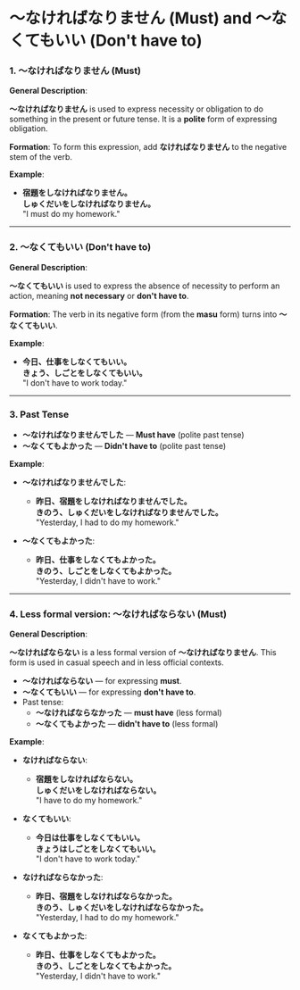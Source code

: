 # 〜なければなりません (Must) and 〜なくてもいい (Don't have to)

### 1. **〜なければなりません** (Must)

**General Description**:

**〜なければなりません** is used to express necessity or obligation to do something in the present or future tense. It is a **polite** form of expressing obligation.

**Formation**:
To form this expression, add **なければなりません** to the negative stem of the verb.

**Example**:

- **宿題をしなければなりません。**  
  **しゅくだいをしなければなりません。**  
  "I must do my homework."

---

### 2. **〜なくてもいい** (Don't have to)

**General Description**:

**〜なくてもいい** is used to express the absence of necessity to perform an action, meaning **not necessary** or **don't have to**.

**Formation**:
The verb in its negative form (from the **masu** form) turns into **〜なくてもいい**.

**Example**:

- **今日、仕事をしなくてもいい。**  
  **きょう、しごとをしなくてもいい。**  
  "I don't have to work today."

---

### 3. Past Tense

- **〜なければなりませんでした** — **Must have** (polite past tense)
- **〜なくてもよかった** — **Didn't have to** (polite past tense)

**Example**:

- **〜なければなりませんでした**:

  - **昨日、宿題をしなければなりませんでした。**  
    **きのう、しゅくだいをしなければなりませんでした。**  
    "Yesterday, I had to do my homework."

- **〜なくてもよかった**:

  - **昨日、仕事をしなくてもよかった。**  
    **きのう、しごとをしなくてもよかった。**  
    "Yesterday, I didn't have to work."

---

### 4. **Less formal version: 〜なければならない** (Must)

**General Description**:

**〜なければならない** is a less formal version of **〜なければなりません**. This form is used in casual speech and in less official contexts.

- **〜なければならない** — for expressing **must**.
- **〜なくてもいい** — for expressing **don't have to**.
- Past tense:
  - **〜なければならなかった** — **must have** (less formal)
  - **〜なくてもよかった** — **didn't have to** (less formal)

**Example**:

- **なければならない**:

  - **宿題をしなければならない。**  
    **しゅくだいをしなければならない。**  
    "I have to do my homework."

- **なくてもいい**:

  - **今日は仕事をしなくてもいい。**  
    **きょうはしごとをしなくてもいい。**  
    "I don't have to work today."

- **なければならなかった**:

  - **昨日、宿題をしなければならなかった。**  
    **きのう、しゅくだいをしなければならなかった。**  
    "Yesterday, I had to do my homework."

- **なくてもよかった**:

  - **昨日、仕事をしなくてもよかった。**  
    **きのう、しごとをしなくてもよかった。**  
    "Yesterday, I didn't have to work."